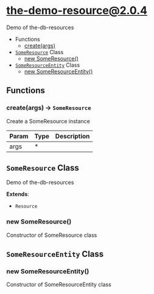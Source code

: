 # the-demo-resource@2.0.4

Demo of the-db-resources

+ Functions
  + [create(args)](#the-demo-resource-function-create)
+ [`SomeResource`](#the-demo-resource-classes) Class
  + [new SomeResource()](#the-demo-resource-classes-some-resource-constructor)
+ [`SomeResourceEntity`](#the-demo-resource-classes) Class
  + [new SomeResourceEntity()](#the-demo-resource-classes-some-resource-entity-constructor)

## Functions

<a class='md-heading-link' name="the-demo-resource-function-create" ></a>

### create(args) -> `SomeResource`

Create a SomeResource instance

| Param | Type | Description |
| ----- | --- | -------- |
| args | * |  |



<a class='md-heading-link' name="the-demo-resource-classes"></a>

## `SomeResource` Class

Demo of the-db-resources

**Extends**: 

+ `Resource`



<a class='md-heading-link' name="the-demo-resource-classes-some-resource-constructor" ></a>

### new SomeResource()

Constructor of SomeResource class



<a class='md-heading-link' name="the-demo-resource-classes"></a>

## `SomeResourceEntity` Class






<a class='md-heading-link' name="the-demo-resource-classes-some-resource-entity-constructor" ></a>

### new SomeResourceEntity()

Constructor of SomeResourceEntity class





